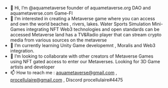- 👋 Hi, I’m @aquametaverse founder of aquametaverse.org DAO and aquametaverse.com Game-FI 
- 👀 I’m interested in creating a Metaverse game where you can access and own the world beaches , rivers, lakes. 
       Water Sports Simulation Mini-Games integrating NFT Web3 technologies and open standards can be accessed 
       Metaverse land has a TV&Radio player that can stream crypto media from various sources on the metaverse
- 🌱 I’m currently learning Unity Game developemnt , Moralis and Web3 integration.
- 💞️ I’m looking to collaborate with other creators of Metaverse Games using NFT gated access to enter our Metaverses.
       Looking for 3D Game artists and developer 
- 📫 How to reach me : aquametaverse@gmail.com , procellulaire@gmail.com , Discord procellulaire#4475

